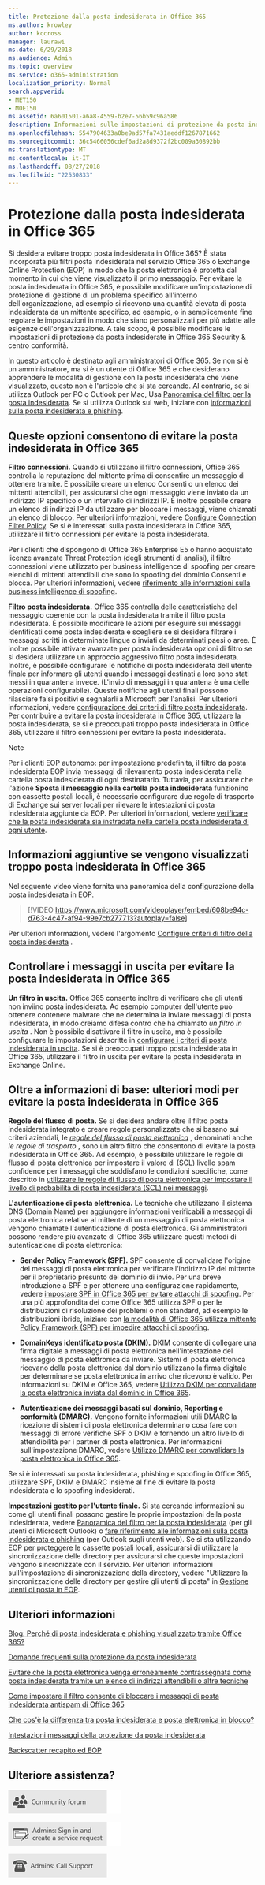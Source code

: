 ```yaml
---
title: Protezione dalla posta indesiderata in Office 365
ms.author: krowley
author: kccross
manager: laurawi
ms.date: 6/29/2018
ms.audience: Admin
ms.topic: overview
ms.service: o365-administration
localization_priority: Normal
search.appverid:
- MET150
- MOE150
ms.assetid: 6a601501-a6a8-4559-b2e7-56b59c96a586
description: Informazioni sulle impostazioni di protezione da posta indesiderate e i filtri che sono contenute informazioni utili che impedire la posta indesiderata in Exchange Online e Office 365. Ricevere troppo posta indesiderata in Office 365? È possibile personalizzare il filtro da posta indesiderata e le impostazioni di criteri di protezione da posta indesiderata.
ms.openlocfilehash: 5547904633a0be9ad57fa7431aeddf1267871662
ms.sourcegitcommit: 36c5466056cdef6ad2a8d9372f2bc009a30892bb
ms.translationtype: MT
ms.contentlocale: it-IT
ms.lasthandoff: 08/27/2018
ms.locfileid: "22530833"
---
```

# <a name="office-365-email-anti-spam-protection"></a>Protezione dalla posta indesiderata in Office 365

Si desidera evitare troppo posta indesiderata in Office 365? È stata incorporata più filtri posta indesiderata nel servizio Office 365 o Exchange Online Protection (EOP) in modo che la posta elettronica è protetta dal momento in cui che viene visualizzato il primo messaggio. Per evitare la posta indesiderata in Office 365, è possibile modificare un'impostazione di protezione di gestione di un problema specifico all'interno dell'organizzazione, ad esempio si ricevono una quantità elevata di posta indesiderata da un mittente specifico, ad esempio, o in semplicemente fine regolare le impostazioni in modo che siano personalizzati per più adatte alle esigenze dell'organizzazione. A tale scopo, è possibile modificare le impostazioni di protezione da posta indesiderate in Office 365 Security &amp; centro conformità.
  
In questo articolo è destinato agli amministratori di Office 365. Se non si è un amministratore, ma si è un utente di Office 365 e che desiderano apprendere le modalità di gestione con la posta indesiderata che viene visualizzato, questo non è l'articolo che si sta cercando. Al contrario, se si utilizza Outlook per PC o Outlook per Mac, Usa [Panoramica del filtro per la posta indesiderata](https://support.office.com/article/5ae3ea8e-cf41-4fa0-b02a-3b96e21de089). Se si utilizza Outlook sul web, iniziare con [informazioni sulla posta indesiderata e phishing](https://support.office.com/article/86c1d76f-4d5a-4967-9647-35665dc17c31).
  
## <a name="these-options-help-you-prevent-spam-in-office-365"></a>Queste opzioni consentono di evitare la posta indesiderata in Office 365

 **Filtro connessioni.** Quando si utilizzano il filtro connessioni, Office 365 controlla la reputazione del mittente prima di consentire un messaggio di ottenere tramite. È possibile creare un elenco Consenti o un elenco dei mittenti attendibili, per assicurarsi che ogni messaggio viene inviato da un indirizzo IP specifico o un intervallo di indirizzi IP. È inoltre possibile creare un elenco di indirizzi IP da utilizzare per bloccare i messaggi, viene chiamati un elenco di blocco. Per ulteriori informazioni, vedere [Configure Connection Filter Policy](https://technet.microsoft.com/library/jj200718%28v=exchg.150%29.aspx). Se si è interessati sulla posta indesiderata in Office 365, utilizzare il filtro connessioni per evitare la posta indesiderata.
  
Per i clienti che dispongono di Office 365 Enterprise E5 o hanno acquistato licenze avanzate Threat Protection (degli strumenti di analisi), il filtro connessioni viene utilizzato per business intelligence di spoofing per creare elenchi di mittenti attendibili che sono lo spoofing del dominio Consenti e blocca. Per ulteriori informazioni, vedere [riferimento alle informazioni sulla business intelligence di spoofing](https://go.microsoft.com/fwlink/?LinkID=735009).
  
 **Filtro posta indesiderata.** Office 365 controlla delle caratteristiche del messaggio coerente con la posta indesiderata tramite il filtro posta indesiderata. È possibile modificare le azioni per eseguire sui messaggi identificati come posta indesiderata e scegliere se si desidera filtrare i messaggi scritti in determinate lingue o inviati da determinati paesi o aree. È inoltre possibile attivare avanzate per posta indesiderata opzioni di filtro se si desidera utilizzare un approccio aggressivo filtro posta indesiderata. Inoltre, è possibile configurare le notifiche di posta indesiderata dell'utente finale per informare gli utenti quando i messaggi destinati a loro sono stati messi in quarantena invece. (L'invio di messaggi in quarantena è una delle operazioni configurabile). Queste notifiche agli utenti finali possono rilasciare falsi positivi e segnalarli a Microsoft per l'analisi. Per ulteriori informazioni, vedere [configurazione dei criteri di filtro posta indesiderata](https://go.microsoft.com/fwlink/p/?LinkId=617147). Per contribuire a evitare la posta indesiderata in Office 365, utilizzare la posta indesiderata, se si è preoccupati troppo posta indesiderata in Office 365, utilizzare il filtro connessioni per evitare la posta indesiderata.
  
> [!NOTE]
> Per i clienti EOP autonomo: per impostazione predefinita, il filtro da posta indesiderata EOP invia messaggi di rilevamento posta indesiderata nella cartella posta indesiderata di ogni destinatario. Tuttavia, per assicurare che l'azione **Sposta il messaggio nella cartella posta indesiderata** funzionino con cassette postali locali, è necessario configurare due regole di trasporto di Exchange sui server locali per rilevare le intestazioni di posta indesiderata aggiunte da EOP. Per ulteriori informazioni, vedere [verificare che la posta indesiderata sia instradata nella cartella posta indesiderata di ogni utente](https://technet.microsoft.com/library/jj837173%28v=exchg.150%29.aspx). 
  
## <a name="extra-information-if-you-receive-too-much-spam-in-office-365"></a>Informazioni aggiuntive se vengono visualizzati troppo posta indesiderata in Office 365

Nel seguente video viene fornita una panoramica della configurazione della posta indesiderata in EOP.
  
> [!VIDEO https://www.microsoft.com/videoplayer/embed/608be94c-d763-4c47-af94-99e7cb277713?autoplay=false]
  
Per ulteriori informazioni, vedere l'argomento [Configure criteri di filtro della posta indesiderata](https://go.microsoft.com/fwlink/p/?LinkId=617147) . 
  
## <a name="check-your-outgoing-messages-to-prevent-spam-in-office-365"></a>Controllare i messaggi in uscita per evitare la posta indesiderata in Office 365

 **Un filtro in uscita.** Office 365 consente inoltre di verificare che gli utenti non inviino posta indesiderata. Ad esempio computer dell'utente può ottenere contenere malware che ne determina la inviare messaggi di posta indesiderata, in modo creiamo difesa contro che ha chiamato *un filtro in uscita* . Non è possibile disattivare il filtro in uscita, ma è possibile configurare le impostazioni descritte in [configurare i criteri di posta indesiderata in uscita](https://technet.microsoft.com/library/jj200737%28v=exchg.150%29.aspx). Se si è preoccupati troppo posta indesiderata in Office 365, utilizzare il filtro in uscita per evitare la posta indesiderata in Exchange Online.
  
## <a name="beyond-the-basics-more-ways-to-prevent-spam-in-office-365"></a>Oltre a informazioni di base: ulteriori modi per evitare la posta indesiderata in Office 365
<a name="BeyondBasics"> </a>

 **Regole del flusso di posta.** Se si desidera andare oltre il filtro posta indesiderata integrato e creare regole personalizzate che si basano sui criteri aziendali, le *[regole del flusso di posta elettronica](https://technet.microsoft.com/library/jj919238%28v=exchg.150%29.aspx)* , denominati anche *le regole di trasporto* , sono un altro filtro che consentono di evitare la posta indesiderata in Office 365. Ad esempio, è possibile utilizzare le regole di flusso di posta elettronica per impostare il valore di (SCL) livello spam confidence per i messaggi che soddisfano le condizioni specifiche, come descritto in [utilizzare le regole di flusso di posta elettronica per impostare il livello di probabilità di posta indesiderata (SCL) nei messaggi](https://technet.microsoft.com/library/dn798345%28v=exchg.150%29.aspx). 
  
 **L'autenticazione di posta elettronica.** Le tecniche che utilizzano il sistema DNS (Domain Name) per aggiungere informazioni verificabili a messaggi di posta elettronica relative al mittente di un messaggio di posta elettronica vengono chiamate l'autenticazione di posta elettronica. Gli amministratori possono rendere più avanzate di Office 365 utilizzare questi metodi di autenticazione di posta elettronica: 
  
- **Sender Policy Framework (SPF).** SPF consente di convalidare l'origine dei messaggi di posta elettronica per verificare l'indirizzo IP del mittente per il proprietario presunto del dominio di invio. Per una breve introduzione a SPF e per ottenere una configurazione rapidamente, vedere [impostare SPF in Office 365 per evitare attacchi di spoofing](https://technet.microsoft.com/library/dn789058%28v=exchg.150%29.aspx). Per una più approfondita dei come Office 365 utilizza SPF o per le distribuzioni di risoluzione dei problemi o non standard, ad esempio le distribuzioni ibride, iniziare con [la modalità di Office 365 utilizza mittente Policy Framework (SPF) per impedire attacchi di spoofing](https://technet.microsoft.com/library/mt712724%28v=exchg.150%29.aspx).
    
- **DomainKeys identificato posta (DKIM).** DKIM consente di collegare una firma digitale a messaggi di posta elettronica nell'intestazione del messaggio di posta elettronica da inviare. Sistemi di posta elettronica ricevano della posta elettronica dal dominio utilizzano la firma digitale per determinare se posta elettronica in arrivo che ricevono è valido. Per informazioni su DKIM e Office 365, vedere [Utilizzo DKIM per convalidare la posta elettronica inviata dal dominio in Office 365](https://technet.microsoft.com/library/mt695945%28v=exchg.150%29.aspx).
    
- **Autenticazione dei messaggi basati sul dominio, Reporting e conformità (DMARC).** Vengono fornite informazioni utili DMARC la ricezione di sistemi di posta elettronica determinano cosa fare con messaggi di errore verifiche SPF o DKIM e fornendo un altro livello di attendibilità per i partner di posta elettronica. Per informazioni sull'impostazione DMARC, vedere [Utilizzo DMARC per convalidare la posta elettronica in Office 365](https://technet.microsoft.com/library/mt734386%28v=exchg.150%29.aspx).
    
Se si è interessati su posta indesiderata, phishing e spoofing in Office 365, utilizzare SPF, DKIM e DMARC insieme al fine di evitare la posta indesiderata e lo spoofing indesiderati.
  
 **Impostazioni gestito per l'utente finale.** Si sta cercando informazioni su come gli utenti finali possono gestire le proprie impostazioni della posta indesiderata, vedere [Panoramica del filtro per la posta indesiderata](https://go.microsoft.com/fwlink/?LinkId=270065) (per gli utenti di Microsoft Outlook) o [fare riferimento alle informazioni sulla posta indesiderata e phishing](https://go.microsoft.com/fwlink/?LinkId=270068) (per Outlook sugli utenti web). Se si sta utilizzando EOP per proteggere le cassette postali locali, assicurarsi di utilizzare la sincronizzazione delle directory per assicurarsi che queste impostazioni vengono sincronizzate con il servizio. Per ulteriori informazioni sull'impostazione di sincronizzazione della directory, vedere "Utilizzare la sincronizzazione delle directory per gestire gli utenti di posta" in [Gestione utenti di posta in EOP](https://technet.microsoft.com/library/dn636911%28v=exchg.150%29.aspx).
  
## <a name="for-more-information"></a>Ulteriori informazioni
<a name="BeyondBasics"> </a>

[Blog: Perché di posta indesiderata e phishing visualizzato tramite Office 365?](https://go.microsoft.com/fwlink/?LinkId=528179 )
  
[Domande frequenti sulla protezione da posta indesiderata](https://technet.microsoft.com/library/jj937231%28v=exchg.150%29.aspx)
  
[Evitare che la posta elettronica venga erroneamente contrassegnata come posta indesiderata tramite un elenco di indirizzi attendibili o altre tecniche](prevent-email-from-being-marked-as-spam-0.md)
  
[Come impostare il filtro consente di bloccare i messaggi di posta indesiderata antispam di Office 365](block-email-spam-to-prevent-false-negatives.md)
  
[Che cos'è la differenza tra posta indesiderata e posta elettronica in blocco?](https://technet.microsoft.com/library/dn720441%28v=exchg.150%29.aspx)
  
[Intestazioni messaggi della protezione da posta indesiderata](https://technet.microsoft.com/library/dn205071%28v=exchg.150%29.aspx)
  
[Backscatter recapito ed EOP](https://technet.microsoft.com/library/dn499795%28v=exchg.150%29.aspx)
  
## <a name="still-need-help"></a>Ulteriore assistenza?
<a name="BeyondBasics"> </a>

[![Ottenere assistenza dai forum della community di Office 365](media/12a746cc-184b-4288-908c-f718ce9c4ba5.png)](https://go.microsoft.com/fwlink/p/?LinkId=518605)
  
[![Amministratori: Accedere e creare una richiesta di assistenza](media/10862798-181d-47a5-ae4f-3f8d5a2874d4.png)]( https://go.microsoft.com/fwlink/p/?LinkId=519124)
  
[![Amministratori: Chiama il supporto](media/9f262e67-e8c9-4fc0-85c2-b3f4cfbc064e.png)](https://go.microsoft.com/fwlink/p/?LinkID=518322)
  

